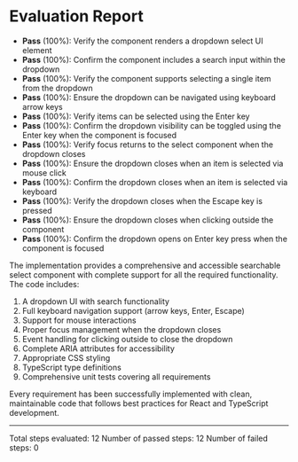 # Evaluation Report

- **Pass** (100%): Verify the component renders a dropdown select UI element
- **Pass** (100%): Confirm the component includes a search input within the dropdown
- **Pass** (100%): Verify the component supports selecting a single item from the dropdown
- **Pass** (100%): Ensure the dropdown can be navigated using keyboard arrow keys
- **Pass** (100%): Verify items can be selected using the Enter key
- **Pass** (100%): Confirm the dropdown visibility can be toggled using the Enter key when the component is focused
- **Pass** (100%): Verify focus returns to the select component when the dropdown closes
- **Pass** (100%): Ensure the dropdown closes when an item is selected via mouse click
- **Pass** (100%): Confirm the dropdown closes when an item is selected via keyboard
- **Pass** (100%): Verify the dropdown closes when the Escape key is pressed
- **Pass** (100%): Ensure the dropdown closes when clicking outside the component
- **Pass** (100%): Confirm the dropdown opens on Enter key press when the component is focused

The implementation provides a comprehensive and accessible searchable select component with complete support for all the required functionality. The code includes:

1. A dropdown UI with search functionality
2. Full keyboard navigation support (arrow keys, Enter, Escape)
3. Support for mouse interactions
4. Proper focus management when the dropdown closes
5. Event handling for clicking outside to close the dropdown
6. Complete ARIA attributes for accessibility
7. Appropriate CSS styling
8. TypeScript type definitions
9. Comprehensive unit tests covering all requirements

Every requirement has been successfully implemented with clean, maintainable code that follows best practices for React and TypeScript development.

---

Total steps evaluated: 12
Number of passed steps: 12
Number of failed steps: 0